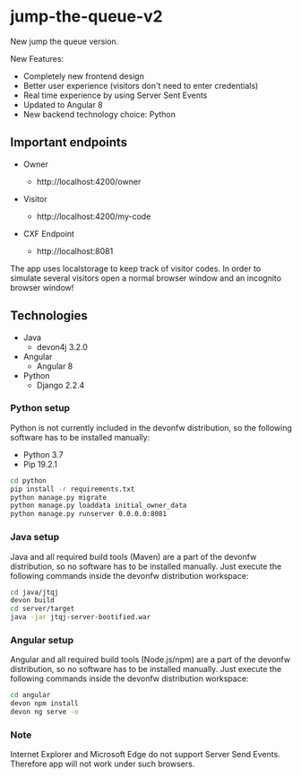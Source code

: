 # jump-the-queue-v2

New jump the queue version.

New Features:

* Completely new frontend design
* Better user experience (visitors don't need to enter credentials)
* Real time experience by using Server Sent Events
* Updated to Angular 8
* New backend technology choice: Python

## Important endpoints

* Owner
  * http://localhost:4200/owner

* Visitor
  * http://localhost:4200/my-code

* CXF Endpoint
  * http://localhost:8081

The app uses localstorage to keep track of visitor codes. In order to simulate several visitors open a normal browser window and an incognito browser window!

## Technologies

* Java
  * devon4j 3.2.0
* Angular
  * Angular 8
* Python
  * Django 2.2.4

### Python setup

Python is not currently included in the devonfw distribution, so the following software has to be installed manually:

* Python 3.7
* Pip 19.2.1

```sh
cd python
pip install -r requirements.txt
python manage.py migrate
python manage.py loaddata initial_owner_data
python manage.py runserver 0.0.0.0:8081
```

### Java setup

Java and all required build tools (Maven) are a part of the devonfw distribution, so no software has to be installed manually. Just execute the following commands inside the devonfw distribution workspace:

```sh
cd java/jtqj
devon build
cd server/target
java -jar jtqj-server-bootified.war
```

### Angular setup

Angular and all required build tools (Node.js/npm) are a part of the devonfw distribution, so no software has to be installed manually. Just execute the following commands inside the devonfw distribution workspace:

```sh
cd angular
devon npm install
devon ng serve -o
```

### Note

Internet Explorer and Microsoft Edge do not support Server Send Events. Therefore app will not work under such browsers.
